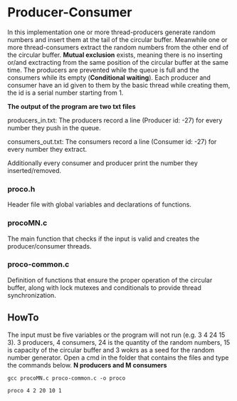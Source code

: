 # Producer-Consumer
In this implementation one or more thread-producers generate random numbers and insert them at the tail of the circular buffer. Meanwhile one or more thread-consumers extract the random numbers from the other end of the circular buffer. **Mutual exclusion** exists, meaning there is no inserting or/and exctracting from the same position of the circular buffer at the same time. The producers are prevented while the queue is full and the consumers while its empty (**Conditional waiting**). Each producer and consumer have an id given to them by the basic thread while creating them, the id is a serial number starting from 1.

**The output of the program are two txt files**

producers_in.txt: The producers record a line (Producer id: -27) for every number they push in the queue.

consumers_out.txt: The consumers record a line (Consumer id: -27) for every number they extract.

Additionally every consumer and producer print the number they inserted/removed.

### proco.h

Header file with global variables and declarations of functions.

### procoMN.c

The main function that checks if the input is valid and creates the producer/consumer threads.

### proco-common.c

Definition of functions that ensure the proper operation of the circular buffer, along with lock mutexes and conditionals to provide thread synchronization.

## HowTo
The input must be five variables or the program will not run (e.g. 3 4 24 15 3). 3 producers, 4 consumers, 24 is the quantity of the random numbers, 15 is capacity of the circular buffer and 3 wokrs as a seed for the random number generator.
Open a cmd in the folder that contains the files and type the commands below.
**N producers and M consumers**

`gcc procoMN.c proco-common.c -o proco`

`proco 4 2 20 10 1`
